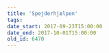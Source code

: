 ```yaml
---
title: 'Spejderhjælpen'
tags:
date_start: 2017-09-23T15:00:00
date_end: 2017-10-01T15:00:00
old_id: 6470
---
```

